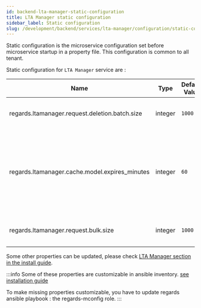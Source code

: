 ```yaml
---
id: backend-lta-manager-static-configuration
title: LTA Manager static configuration
sidebar_label: Static configuration
slug: /development/backend/services/lta-manager/configuration/static-configuration
---
```


Static configuration is the microservice configuration set before microservice startup in a property file.
This configuration is common to all tenant.

Static configuration for `LTA Manager` service are : 

| Name                                           | Type    | Default Value | Description                                                                                                  |
| ---------------------------------------------- | ------- | ------------- | ------------------------------------------------------------------------------------------------------------ |
| regards.ltamanager.request.deletion.batch.size | integer | `1000`        | Max deletions treated at once.                                                                               |
| regards.ltamanager.cache.model.expires_minutes | integer | `60`          | Model cache expiration in minutes. Models are cached in LTA-Manager because they come from DAM microservice. |
| regards.ltamanager.request.bulk.size           | integer | `1000`        | Bulk size limit to handle messages                                                                           |

Some other properties can be updated, please check [LTA Manager section in the install guide](/docs/setup/swarm/advanced/optimizations#lta-manager-optimization).

:::info
Some of these properties are customizable in ansible inventory. [see installation guide](http://localhost:3000/docs/next/setup/swarm/advanced/optimizations#dataprovider-optimization)

To make missing properties customizable, you have to update regards ansible playbook : the regards-mconfig role.
:::